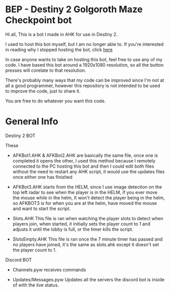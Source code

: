 # BEP - Destiny 2 Golgoroth Maze Checkpoint bot

Hi all, This is a bot I made in AHK for use in Destiny 2.

I used to host this bot myself, but I am no longer able to.
If you're interested in reading why I stopped hosting the bot, click [here](https://github.com/tombon12/BEP/blob/main/Reasoning.md)

In case anyone wants to take on hosting this bot, feel free to use any of my code.
I have based this bot around a 1920x1080 resolution, so all the button presses will corelate to that resolution.

There's probably many ways that my code can be improved since I'm not at all a good programmer, however this repository is not intended to be used to improve the code, just to share it.

You are free to do whatever you want this code.

# General Info

Destiny 2 BOT

These

- AFKBot1.AHK & AFKBot2.AHK are basically the same file, once one is completed it opens the other, I used this method because I remotely connected to the PC hosting this bot and then I could edit both files without the need to restart any AHK script, it would use the updates files once either one has finished

- AFKBot3.AHK starts from the HELM, since I use image detection on the top left radar to see when the player is in the HELM, if you ever move the mouse while in the helm, It won't detect the player being in the helm, so AFKBOT3 is for when you are at the helm, have moved the mouse and want to start the script.

- Slots.AHK This file is ran when watching the player slots to detect when players join, when started, it initially sets the player count to 1 and adjusts it until the lobby is full, or the timer kills the script.

- SlotsEmpty.AHK This file is ran once the 7 minute timer has passed and no players have joined, it's the same as slots.ahk except it doesn't set the player count to 1.

Discord BOT

- Channels.pyw receives commands 

- Updates/Messages.pyw Updates all the servers the discord bot is inside of with the live status.
